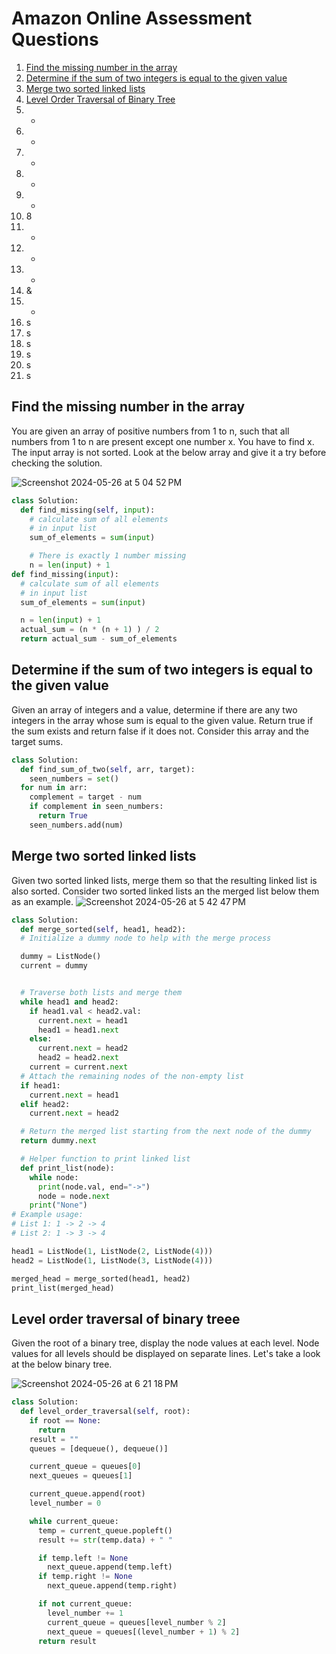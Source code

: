# Amazon Online Assessment Questions

1. [Find the missing number in the array](#find-the-missing-number-in-the-array)
2. [Determine if the sum of two integers is equal to the given value](#Determine-if-the-sum-of-two-integers-is-equal-to-the-given-value)
3. [Merge two sorted linked lists](#Merge-two-sorted-linked-lists)
4. [Level Order Traversal of Binary Tree](level-order-traversal-of-binary-tree)
5. *
6. *
7. *
8. *
9. *
10. 8
11. *
12. *
13. *
14. &
15. *
16. s
17. s
18. s
19. s
20. s
21. s



## Find the missing number in the array
You are given an array of positive numbers from 1 to n, such that all numbers from 1 to n are present except one number x. You have to find x. The input array is not sorted. Look at the below array and give it a try before checking the solution.

![Screenshot 2024-05-26 at 5 04 52 PM](https://github.com/aliamrod/Coding-Challenges/assets/62684338/85952bb8-b83c-4964-bd57-8155b1778818)

```python
class Solution:
  def find_missing(self, input):
    # calculate sum of all elements
    # in input list
    sum_of_elements = sum(input)

    # There is exactly 1 number missing
    n = len(input) + 1
def find_missing(input):
  # calculate sum of all elements 
  # in input list
  sum_of_elements = sum(input)

  n = len(input) + 1
  actual_sum = (n * (n + 1) ) / 2
  return actual_sum - sum_of_elements
```
## Determine if the sum of two integers is equal to the given value
Given an array of integers and a value, determine if there are any two integers in the array whose sum is equal to the given value.
Return true if the sum exists and return false if it does not. Consider this array and the target sums.

```python
class Solution:
  def find_sum_of_two(self, arr, target):
    seen_numbers = set()
  for num in arr:
    complement = target - num
    if complement in seen_numbers:
      return True
    seen_numbers.add(num)
```
## Merge two sorted linked lists
Given two sorted linked lists, merge them so that the resulting linked list is also sorted. Consider two sorted linked lists an the merged list below them as an example.
![Screenshot 2024-05-26 at 5 42 47 PM](https://github.com/aliamrod/Coding-Challenges/assets/62684338/81fb3895-97c2-4f58-b7b4-61083a566602)

```python
class Solution:
  def merge_sorted(self, head1, head2):
  # Initialize a dummy node to help with the merge process

  dummy = ListNode()
  current = dummy


  # Traverse both lists and merge them
  while head1 and head2:
    if head1.val < head2.val:
      current.next = head1
      head1 = head1.next
    else:
      current.next = head2
      head2 = head2.next
    current = current.next
  # Attach the remaining nodes of the non-empty list
  if head1:
    current.next = head1
  elif head2:
    current.next = head2

  # Return the merged list starting from the next node of the dummy
  return dummy.next

  # Helper function to print linked list
  def print_list(node):
    while node:
      print(node.val, end="->")
      node = node.next
    print("None")
# Example usage:
# List 1: 1 -> 2 -> 4
# List 2: 1 -> 3 -> 4

head1 = ListNode(1, ListNode(2, ListNode(4)))
head2 = ListNode(1, ListNode(3, ListNode(4)))

merged_head = merge_sorted(head1, head2)
print_list(merged_head)
```

## Level order traversal of binary treee
Given the root of a binary tree, display the node values at each level. Node values for all levels should be displayed on separate lines. Let's take a look at the below binary tree. 

![Screenshot 2024-05-26 at 6 21 18 PM](https://github.com/aliamrod/Coding-Challenges/assets/62684338/70ef0f56-b072-4d4e-9854-aeacbf341893)


```python
class Solution:
  def level_order_traversal(self, root):
    if root == None:
      return
    result = ""
    queues = [dequeue(), dequeue()]

    current_queue = queues[0]
    next_queues = queues[1]

    current_queue.append(root)
    level_number = 0

    while current_queue:
      temp = current_queue.popleft()
      result += str(temp.data) + " "

      if temp.left != None
        next_queue.append(temp.left)
      if temp.right != None
        next_queue.append(temp.right)

      if not current_queue:
        level_number += 1
        current_queue = queues[level_number % 2]
        next_queue = queues[(level_number + 1) % 2]
      return result
```

